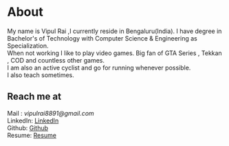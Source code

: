 # About

My name is Vipul Rai ,I currently reside in Bengaluru(India). I have degree in Bachelor's of Technology with Computer Science & Engineering as Specialization.<br>
When not working I like to play video games. Big fan of GTA Series , Tekkan , COD and countless other games.<br>
I am also an active cyclist and go for running whenever possible.<br>
I also teach sometimes.

## Reach me at

Mail : _vipulrai8891@gmail.com_<br>
LinkedIn: [LinkedIn](https://in.linkedin.com/in/vipulrai "LinkedIn Profile")<br>
Github: [Github](https://github.com/vipulrai91)<br>
Resume: [Resume](https://vipulrai91.github.io/resume/)
